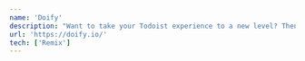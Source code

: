 ```yaml
---
name: 'Doify'
description: "Want to take your Todoist experience to a new level? Then Doify is the product for you! Doify adds extra functionality that power users of Todoist have been missing for years."
url: 'https://doify.io/'
tech: ['Remix']
---
```

